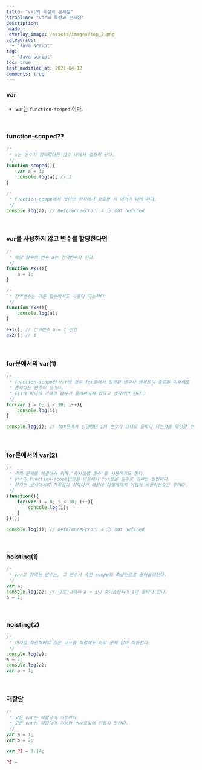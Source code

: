 ```yaml
---
title: "var의 특성과 문제점"
strapline: "var의 특성과 문제점"
description: 
header:
 overlay_image: /assets/images/top_2.png
categories:
  - "Java script"
tag:
  - "Java script"
toc: true
last_modified_at: 2021-04-12
comments: true
---
```


### var

- var는 `function-scoped` 이다.
<br>

### function-scoped??

```jsx
/*
 * a는 변수가 정의되어진 함수 내에서 결정이 난다.
 */
function scoped(){
	var a = 1;
	console.log(a); // 1
}

/*
 * function-scope에서 벗어난 위치에서 호출할 시 에러가 나게 된다.
 */
console.log(a); // ReferenceError: a is not defined
```
<br>

### var를 사용하지 않고 변수를 할당한다면

```jsx
/*
 * 해당 함수의 변수 a는 전역변수가 된다.
 */
function ex1(){
	a = 1;
}

/*
 * 전역변수는 다른 함수에서도 사용이 가능하다.
 */
function ex2(){
	console.log(a);
}

ex1(); // 전역변수 a = 1 선언
ex2(); // 1
```
<br>

### for문에서의 var(1)

```jsx
/*
 * function-scope인 var의 경우 for문에서 정의된 변구사 반복문이 종료된 이후에도
 * 존재하는 현상이 생긴다.
 * (js에 하나의 거대한 함수가 둘러싸여져 있다고 생각하면 된다.)
 */
for(var i = 0; i < 10; i++){
	console.log(i);
}

console.log(i); // for문에서 선언했던 i의 변수가 그대로 출력이 되는것을 확인할 수 있다.
```
<br>

### for문에서의 var(2)

```jsx
/*
 * 위의 문제를 해결하기 위해 '즉시실행 함수'를 사용하기도 한다.
 * var이 function-scope인것을 이용해서 for문을 함수로 감싸는 방법이다.
 * 하지만 보시다시피 가독성이 최악이기 때문에 이렇게까지 어렵게 사용하는것은 무리다.
 */
(function(){
	for(var i = 0; i < 10; i++){
		console.log(i);
	}
})();

console.log(i); // ReferenceError: a is not defined
```
<br>

### hoisting(1)

```jsx
/*
 * var로 정의된 변수는, 그 변수가 속한 scope의 최상단으로 끌어올려진다.
 */
var a;
console.log(a); // 바로 아래의 a = 1이 호이스팅되어 1이 출력이 된다.
a = 1;
```
<br>

### hoisting(2)

```jsx
/*
 * 이처럼 직관적이지 않은 코드를 작성해도 아무 문제 없이 작동된다.
 */
console.log(a);
a = 2;
console.log(a);
var a = 1;
```
<br>

### 재할당

```jsx
/*
 * 모든 var는 재할당이 가능하다.
 * 모든 var는 재할당이 가능한 변수로밖에 만들지 못한다.
 */
var a = 1;
var b = 2;

var PI = 3.14;

PI = 
```